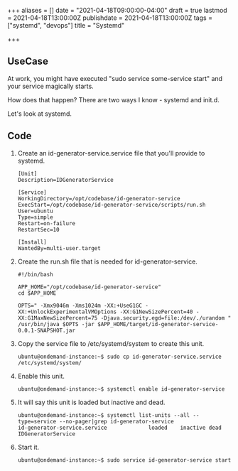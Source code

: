 +++
aliases = []
date = "2021-04-18T09:00:00-04:00"
draft = true
lastmod = 2021-04-18T13:00:00Z
publishdate = 2021-04-18T13:00:00Z
tags = ["systemd", "devops"]
title = "Systemd"

+++
## UseCase

At work, you might have executed "sudo service some-service start" and your service magically starts. 

How does that happen? There are two ways I know - systemd and init.d.

Let's look at systemd.

## Code

1. Create an id-generator-service.service file that you'll provide to systemd.

       [Unit]
       Description=IDGeneratorService
       
       [Service]
       WorkingDirectory=/opt/codebase/id-generator-service
       ExecStart=/opt/codebase/id-generator-service/scripts/run.sh
       User=ubuntu
       Type=simple
       Restart=on-failure
       RestartSec=10
       
       [Install]
       WantedBy=multi-user.target
2. Create the run.sh file that is needed for id-generator-service.

       #!/bin/bash
       
       APP_HOME="/opt/codebase/id-generator-service"
       cd $APP_HOME
       
       OPTS=" -Xmx9046m -Xms1024m -XX:+UseG1GC -XX:+UnlockExperimentalVMOptions -XX:G1NewSizePercent=40 -XX:G1MaxNewSizePercent=75 -Djava.security.egd=file:/dev/./urandom "
       /usr/bin/java $OPTS -jar $APP_HOME/target/id-generator-service-0.0.1-SNAPSHOT.jar
3. Copy the service file to /etc/systemd/system to create this unit.

       ubuntu@ondemand-instance:~$ sudo cp id-generator-service.service /etc/systemd/system/
4. Enable this unit.

       ubuntu@ondemand-instance:~$ systemctl enable id-generator-service
5. It will say this unit is loaded but inactive and dead.

       ubuntu@ondemand-instance:~$ systemctl list-units --all --type=service --no-pager|grep id-generator-service
       id-generator-service.service             loaded    inactive dead    IDGeneratorService    
6. Start it.

       ubuntu@ondemand-instance:~$ sudo service id-generator-service start